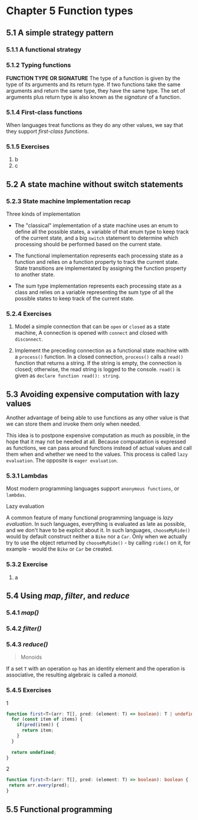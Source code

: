 # Chapter 5 Function types

## 5.1 A simple strategy pattern

### 5.1.1 A functional strategy

### 5.1.2 Typing functions

**FUNCTION TYPE OR SIGNATURE** The type of a function is given by the type of its arguments and its return type. If two functions take the same arguments and return the same type, they have the same type. The set of arguments plus return type is also known as the _signature_ of a function.

### 5.1.4 First-class functions

When languages treat functions as they do any other values, we say that they support _first-class functions_.

### 5.1.5 Exercises

1. b
2. c

## 5.2 A state machine without switch statements

### 5.2.3 State machine Implementation recap

Three kinds of implementation

* The "classical" implementation of a state machine uses an enum to define all the possible states, a variable of that enum type to keep track of the current state, and a big `switch` statement to determine which processing should be performed based on the current state.

* The functional implementation represents each processing state as a function and relies on a function property to track the current state. State transitions are implementated by assigning the function property to another state.

* The sum type implementation represents each processing state as a class and relies on a variable representing the sum type of all the possible states to keep track of the current state. 

### 5.2.4 Exercises

1. Model a simple connection that can be `open` or `closed` as a state machine, A connection is opened with `connect` and closed with `disconnect`.

2. Implement the preceding connection as a functional state machine with a `process()` function. In a closed connection, `process()` calls a `read()` function that returns a string. If the string is empty, the connection is closed; otherwise, the read string is logged to the console. `read()` is given as `declare function read(): string`.


## 5.3 Avoiding expensive computation with lazy values

Another advantage of being able to use functions as any other value is that we can store them and invoke them only when needed.

This idea is to postpone expensive computation as much as possible, in the hope that it may not be needed at all. Because compuatation is expressed as functions, we can pass around functions instead of actual values and call them when and whether we need to the values. This process is called `lazy evaluation`. The opposite is `eager evaluation`.

### 5.3.1 Lambdas

Most modern programming languages support `anonymous functions`, or `lambdas`.  

Lazy evaluation

A common feature of many functional programming language is _lazy evaluation_. In such languages, everything is evaluated as late as possible, and we don't have to be explicit about it. In such languages, `chooseMyRide()` would by default construct neither a `Bike` nor a `Car`. Only when we actually try to use the object returned by `chooseMyRide()` - by calling `ride()` on it, for example - would the `Bike` or `Car` be created.


### 5.3.2 Exercise

1. a

## 5.4 Using _map_, _filter_, and _reduce_

### 5.4.1 _map()_

### 5.4.2 _filter()_

### 5.4.3 _reduce()_

> Monoids

If a set `T` with an operation `op` has an identity element and the operation is associative, the resulting algebraic is called a _monoid_.

### 5.4.5 Exercises

1

```ts
function first<T>(arr: T[], pred: (element: T) => boolean): T | undefined {
  for (const item of items) {
    if(pred(item)) {
      return item;
    }
  }
  
  return undefined;
}
```

2

```ts
function first<T>(arr: T[], pred: (element: T) => boolean): boolean {
 return arr.every(pred);
}
```

## 5.5 Functional programming

